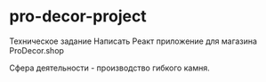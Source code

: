 # pro-decor-project

Техническое задание
Написать Реакт приложение для магазина ProDecor.shop

Сфера деятельности - производство гибкого камня.
